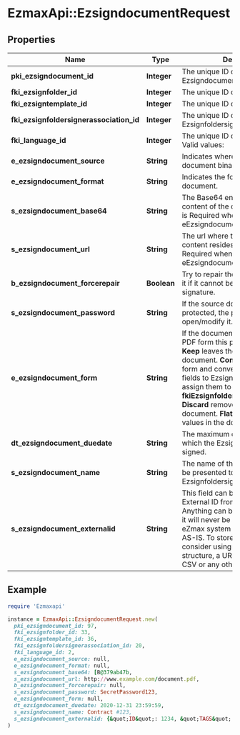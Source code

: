 # EzmaxApi::EzsigndocumentRequest

## Properties

| Name | Type | Description | Notes |
| ---- | ---- | ----------- | ----- |
| **pki_ezsigndocument_id** | **Integer** | The unique ID of the Ezsigndocument | [optional] |
| **fki_ezsignfolder_id** | **Integer** | The unique ID of the Ezsignfolder |  |
| **fki_ezsigntemplate_id** | **Integer** | The unique ID of the Ezsigntemplate | [optional] |
| **fki_ezsignfoldersignerassociation_id** | **Integer** | The unique ID of the Ezsignfoldersignerassociation | [optional] |
| **fki_language_id** | **Integer** | The unique ID of the Language.  Valid values:  |Value|Description| |-|-| |1|French| |2|English| |  |
| **e_ezsigndocument_source** | **String** | Indicates where to look for the document binary content. |  |
| **e_ezsigndocument_format** | **String** | Indicates the format of the document. | [optional] |
| **s_ezsigndocument_base64** | **String** | The Base64 encoded binary content of the document.  This field is Required when eEzsigndocumentSource &#x3D; Base64. | [optional] |
| **s_ezsigndocument_url** | **String** | The url where the document content resides.  This field is Required when eEzsigndocumentSource &#x3D; Url. | [optional] |
| **b_ezsigndocument_forcerepair** | **Boolean** | Try to repair the document or flatten it if it cannot be used for electronic signature.  | [optional][default to true] |
| **s_ezsigndocument_password** | **String** | If the source document is password protected, the password to open/modify it. | [optional] |
| **e_ezsigndocument_form** | **String** | If the document contains an existing PDF form this property must be set.  **Keep** leaves the form as-is in the document.  **Convert** removes the form and convert all the existing fields to Ezsignformfieldgroups and assign them to the specified **fkiEzsignfoldersignerassociationID**  **Discard** removes the form from the document.  **Flatten** prints the form values in the document. | [optional] |
| **dt_ezsigndocument_duedate** | **String** | The maximum date and time at which the Ezsigndocument can be signed. |  |
| **s_ezsigndocument_name** | **String** | The name of the document that will be presented to Ezsignfoldersignerassociations |  |
| **s_ezsigndocument_externalid** | **String** | This field can be used to store an External ID from the client&#39;s system.  Anything can be stored in this field, it will never be evaluated by the eZmax system and will be returned AS-IS.  To store multiple values, consider using a JSON formatted structure, a URL encoded string, a CSV or any other custom format.  | [optional] |

## Example

```ruby
require 'Ezmaxapi'

instance = EzmaxApi::EzsigndocumentRequest.new(
  pki_ezsigndocument_id: 97,
  fki_ezsignfolder_id: 33,
  fki_ezsigntemplate_id: 36,
  fki_ezsignfoldersignerassociation_id: 20,
  fki_language_id: 2,
  e_ezsigndocument_source: null,
  e_ezsigndocument_format: null,
  s_ezsigndocument_base64: [B@379ab47b,
  s_ezsigndocument_url: http://www.example.com/document.pdf,
  b_ezsigndocument_forcerepair: null,
  s_ezsigndocument_password: SecretPassword123,
  e_ezsigndocument_form: null,
  dt_ezsigndocument_duedate: 2020-12-31 23:59:59,
  s_ezsigndocument_name: Contract #123,
  s_ezsigndocument_externalid: {&quot;ID&quot;: 1234, &quot;TAGS&quot;: [&quot;tag1&quot;, &quot;tag2&quot;, &quot;tag3&quot;]}
)
```


